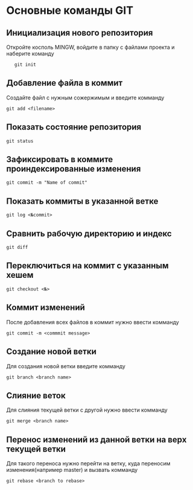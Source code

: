 # Основные команды GIT

## Инициализация нового репозитория

Откройте косполь MINGW, войдите в папку с файлами проекта и наберите команду
```
   git init
```
## Добавление файла в коммит

Создайте файл с нужным сожержимым и введите комманду
```
git add <filename>
```
## Показать состояние репозитория
```
git status
```
## Зафиксировать в коммите проиндексированные изменения
```
git commit -m "Name of commit"
```
## Показать коммиты в указанной ветке
```
git log <№commit>
```
## Cравнить рабочую директорию и индекс 
```
git diff
```
## Переключиться на коммит с указанным хешем
```
git checkout <№>
```
## Коммит изменений
После добавления всех файлов в коммит нужно ввести комманду
```
git commit -m <commmit message>
```
## Создание новой ветки
Для создания новой ветки введите комманду
```
git branch <branch name>
```
## Слияние веток
Для слияния текущей ветки с другой нужно ввести комманду
```
git merge <branch name>
```
## Перенос изменений из данной ветки на верх текущей ветки
Для такого переноса нужно перейти на ветку, куда переносим изменения(например master) и вызвать комманду
```
git rebase <branch to rebase>
```